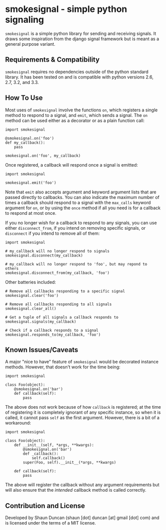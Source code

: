 smokesignal - simple python signaling
========================================

`smokesignal` is a simple python library for sending and receiving signals.
It draws some inspiration from the django signal framework but is meant as a
general purpose variant.


Requirements & Compatibility
----------------------------

`smokesignal` requires no dependencies outside of the python standard library.
It has been tested on and is compatible with python versions 2.6, 2.7, 3.2, and 3.3.


How To Use
----------

Most uses of `smokesignal` involve the functions `on`, which registers a single
method to respond to a signal, and `emit`, which sends a signal. The `on` method can
be used either as a decorator or as a plain function call:

    import smokesignal

    @smokesignal.on('foo')
    def my_callback():
        pass

    smokesignal.on('foo', my_callback)

Once registered, a callback will respond once a signal is emitted:

    import smokesignal

    smokesignal.emit('foo')

Note that `emit` also accepts argument and keyword argument lists that are passed
directly to callbacks. You can also indicate the maximum number of times a callback
should respond to a signal with the `max_calls` keyword argument for `on`, or by using
the `once` method if all you need is for a callback to respond at most once.

If you no longer wish for a callback to respond to any signals, you can use either
`disconnect_from`, if you intend on removing specific signals, or `disconnect` if you intend
to remove all of them:

    import smokesignal

    # my_callback will no longer respond to signals
    smokesignal.disconnect(my_callback)

    # my_callback will no longer respond to 'foo', but may repond to others
    smokesignal.disconnect_from(my_callback, 'foo')

Other batteries included:

    # Remove all callbacks responding to a specific signal
    smokesignal.clear('foo')

    # Remove all callbacks responding to all signals
    smokesignal.clear_all()

    # Get a tuple of all signals a callback responds to
    smokesignal.signals(my_callback)

    # Check if a callback responds to a signal
    smokesignal.responds_to(my_callback, 'foo')


Known Issues/Caveats
--------------------

A major "nice to have" feature of `smokesignal` would be decorated instance methods.
However, that doesn't work for the time being:

    import smokesignal

    class Foo(object):
        @smokesignal.on('bar')
        def callback(self):
            pass

The above does not work because of how `callback` is registered; at the time of registering
it is completely ignorant of any specific instance, so when it is called, it cannot
pass `self` as the first argument. However, there is a bit of a workaround:

    import smokesignal

    class Foo(object):
        def __init__(self, *args, **kwargs):
            @smokesignal.on('bar')
            def _callback():
                self.callback()
            super(Foo, self).__init__(*args, **kwargs)

        def callback(self):
            pass

The above will register the callback without any argument requirements but will
also ensure that the _intended_ callback method is called correctly.


Contribution and License
------------------------
Developed by Shaun Duncan (shaun [dot] duncan [at] gmail [dot] com) and is
licensed under the terms of a MIT license.
